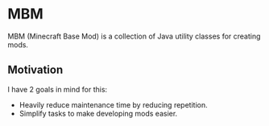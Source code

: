 # MBM
MBM (Minecraft Base Mod) is a collection of Java utility classes for creating mods.

## Motivation
I have 2 goals in mind for this:

- Heavily reduce maintenance time by reducing repetition.
- Simplify tasks to make developing mods easier.

